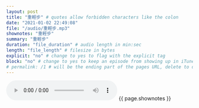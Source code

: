 ```yaml
---
layout: post
title: "重輕步" # quotes allow forbidden characters like the colon
date: "2021-01-02 22:49:08"
file: "/audio/重輕步.mp3"
shownotes: "重輕步"
summary: "重輕步"
duration: "file_duration" # audio length in min:sec
length: "file_length" # filesize in bytes
explicit: "no" # change to yes to flag with the explicit tag
block: "no" # change to yes to keep an episode from showing up in iTunes
# permalink: /1 # will be the ending part of the pages URL, delete to default to the title
---
```


<audio controls>
<source src="{{site.url}}{{site.baseurl}}{{ page.file }}" type="audio/x-mp3">
Your browser does not support the audio element.
</audio>
{{ page.shownotes }}
